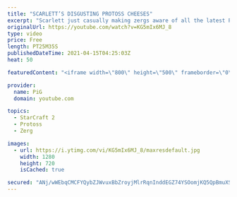 ```yaml
---
title: "SCARLETT’S DISGUSTING PROTOSS CHEESES"
excerpt: "Scarlett just casually making zergs aware of all the latest Protoss dirty cheeses 🎤 More Pro SC2 Casts: https://www.youtube.com/playlist?list=PLFUDU8AOevUetBNFfypOKoKcE3BqgZdbt 🐷 Support PiG: https://www.pigstarcraft.com/support/ -- 🐖 Watch live on https://www.twitch.tv/x5_pig 🎓 For coaching inquiries"
originalUrl: https://youtube.com/watch?v=KG5mIx6MJ_8
type: video
price: Free
length: PT25M35S
publishedDateTime: 2021-04-15T04:25:03Z
heat: 50

featuredContent: "<iframe width=\"800\" height=\"500\" frameborder=\"0\" src=\"https://www.youtube.com/embed/KG5mIx6MJ_8\" allow=\"accelerometer; autoplay; encrypted-media; gyroscope; picture-in-picture\" allowfullscreen></iframe>"

provider:
  name: PiG
  domain: youtube.com

topics:
  - StarCraft 2
  - Protoss
  - Zerg

images:
  - url: https://i.ytimg.com/vi/KG5mIx6MJ_8/maxresdefault.jpg
    width: 1280
    height: 720
    isCached: true

secured: "ANj/wWEbqCMCFYQybZJWvuxBbZroyjMlrRqnInddEGZ74YSOomjKQ5QpBmuXScK9BVmm7FB9C1jp2XHidketL97MB8mjZbh4VidEX1yD67nqeUYYJb9XSAP4EEDdvtboRM7QwS7MDJFTm4mkO1RiB13cQAlzzfKNENtrn0MeCh+eashQ9pWeRONqc57pL8XwIm5gOdVL8JfWB7plE6YsxG0XreN3VS+fs7awy+hs/Klek1+EeIv+QkXXQLG37bQ9fytZtC0v0jTIXJaoclnmywf4E3ZDRJiLmwL30u3e7/iFW3G+5FEQDbGeSjdvXBAjcEdZUgMYO0/QU4ShlnUPXrB6MJ0JL4Ml6Xlk3TTdwYbZeyCEah5opTcK61dY9Vf9uchj6TSKHYB/kY+vK8OVB9wZWzBSKz4yS6aFDSMY3NQ=;y2XaSh5wWo3C26K+VQkVbg=="
---
```


